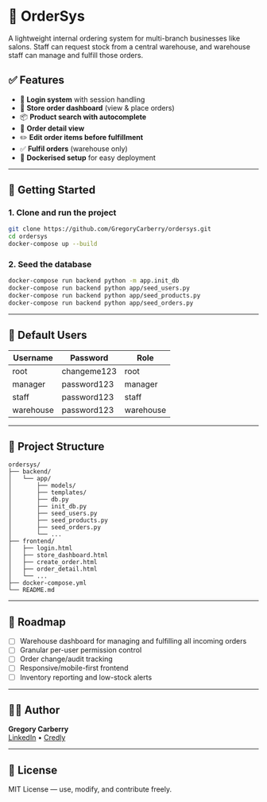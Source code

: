 # 💇 OrderSys

A lightweight internal ordering system for multi-branch businesses like salons. Staff can request stock from a central warehouse, and warehouse staff can manage and fulfill those orders.

## ✅ Features

- 🔐 **Login system** with session handling
- 🏪 **Store order dashboard** (view & place orders)
- 📦 **Product search with autocomplete**
- 🧾 **Order detail view**
- ✏️ **Edit order items before fulfillment**
- ✅ **Fulfil orders** (warehouse only)
- 🐳 **Dockerised setup** for easy deployment

---

## 🚀 Getting Started

### 1. Clone and run the project

```bash
git clone https://github.com/GregoryCarberry/ordersys.git
cd ordersys
docker-compose up --build
```

### 2. Seed the database

```bash
docker-compose run backend python -m app.init_db
docker-compose run backend python app/seed_users.py
docker-compose run backend python app/seed_products.py
docker-compose run backend python app/seed_orders.py
```

---

## 👥 Default Users

| Username  | Password     | Role       |
|-----------|--------------|------------|
| root      | changeme123  | root       |
| manager   | password123  | manager    |
| staff     | password123  | staff      |
| warehouse | password123  | warehouse  |

---

## 📁 Project Structure

```
ordersys/
├── backend/
│   └── app/
│       ├── models/
│       ├── templates/
│       ├── db.py
│       ├── init_db.py
│       ├── seed_users.py
│       ├── seed_products.py
│       ├── seed_orders.py
│       └── ...
├── frontend/
│   ├── login.html
│   ├── store_dashboard.html
│   ├── create_order.html
│   ├── order_detail.html
│   └── ...
├── docker-compose.yml
└── README.md
```

---

## 🧭 Roadmap

- [ ] Warehouse dashboard for managing and fulfilling all incoming orders  
- [ ] Granular per-user permission control  
- [ ] Order change/audit tracking  
- [ ] Responsive/mobile-first frontend  
- [ ] Inventory reporting and low-stock alerts  

---

## 🧑‍💻 Author

**Gregory Carberry**  
[LinkedIn](https://www.linkedin.com/in/gregory-carberry/) • [Credly](https://www.credly.com/users/gregory-carberry)

---

## 📄 License

MIT License — use, modify, and contribute freely.